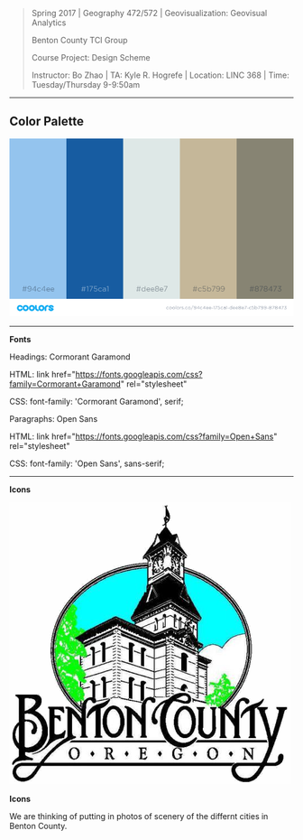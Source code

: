 > Spring 2017 | Geography 472/572 | Geovisualization: Geovisual Analytics
>
> Benton County TCI Group
>
> Course Project: Design Scheme
>
> Instructor: Bo Zhao | TA: Kyle R. Hogrefe | Location: LINC 368 | Time: Tuesday/Thursday 9-9:50am

------

## **Color Palette**

![](color-scheme.png)

------
**Fonts**

Headings: Cormorant Garamond

HTML: 
link href="https://fonts.googleapis.com/css?family=Cormorant+Garamond" rel="stylesheet" 

CSS:
font-family: 'Cormorant Garamond', serif;


Paragraphs: Open Sans

HTML:
link href="https://fonts.googleapis.com/css?family=Open+Sans" rel="stylesheet" 

CSS:
font-family: 'Open Sans', sans-serif;

------
**Icons**

![](bclogo.png)

**Icons**

We are thinking of putting in photos of scenery of the differnt cities in Benton County. 
